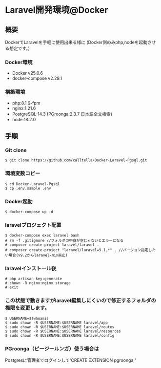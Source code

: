# Laravel開発環境@Docker

## 概要
DockerでLaravelを手軽に使用出来る様に
(Docker側のみphp,nodeを起動させる想定です。)

### Docker環境
 - Docker v25.0.6
 - docker-compose v2.29.1

### 構築環境
 - php:8.1.6-fpm
 - nginx:1.21.6
 - PostgreSQL:14.3 (PGroonga:2.3.7 日本語全文検索)
 - node:18.2.0

## 手順

### Git clone

```
$ git clone https://github.com/calltella/Docker-Laravel-Pgsql.git
```

### 環境変数コピー
```
$ cd Docker-Laravel-Pgsql
$ cp .env.sample .env
```
### Docker起動
```
$ docker-compose up -d
```
### laravelプロジェクト配置
```
$ docker-compose exec laravel bash
# rm -f .gitignore //フォルダの中身が空じゃないとエラーになる
# composer create-project laravel/laravel .
# composer create-project "laravel/laravel=9.1.*" . //バージョン指定したい場合(v9.2からlaravel-mix廃止)
```

### laravelインストール後
```
# php artisan key:generate
# chown -R nginx:nginx storage
# exit
```
### この状態で動きますがlaravel編集しにくいので修正するフォルダの権限を変更します。
```
$ USERNAME=$(whoami)
$ sudo chown -R $USERNAME:$USERNAME laravel/app
$ sudo chown -R $USERNAME:$USERNAME laravel/routes
$ sudo chown -R $USERNAME:$USERNAME laravel/resources
$ sudo chown -R $USERNAME:$USERNAME laravel/config
```

### PGroonga（ピージールンガ）使う場合は
Postgresに管理者でログインして'CREATE EXTENSION pgroonga;'
